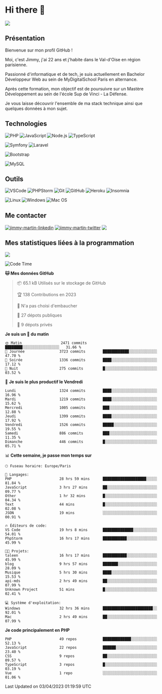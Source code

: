 # Hi there 👋

![](https://komarev.com/ghpvc/?username=jimmy-martin&color=1a1b27)

<!--
**jimmy-martin/jimmy-martin** is a ✨ _special_ ✨ repository because its `README.md` (this file) appears on your GitHub profile.

Here are some ideas to get you started:

- 🔭 I’m currently working on ...
- 🌱 I’m currently learning ...
- 👯 I’m looking to collaborate on ...
- 🤔 I’m looking for help with ...
- 💬 Ask me about ...
- 📫 How to reach me: ...
- 😄 Pronouns: ...
- ⚡ Fun fact: ...
-->

## Présentation

Bienvenue sur mon profil GitHub !

Moi, c'est Jimmy, j'ai 22 ans et j'habite dans le Val-d'Oise en région parisienne.

Passionné d'informatique et de tech, je suis actuellement en Bachelor Développeur Web au sein de MyDigitalSchool Paris en alternance.

Après cette formation, mon objectif est de poursuivre sur un Mastère Développement au sein de l'école Sup de Vinci - La Défense.

Je vous laisse découvrir l'ensemble de ma stack technique ainsi que quelques données à mon sujet.

## Technologies

<div>

![PHP](https://img.shields.io/badge/PHP-777BB4?style=for-the-badge&logo=php&logoColor=white) ![JavaScript](https://img.shields.io/badge/JavaScript-F7DF1E?style=for-the-badge&logo=javascript&logoColor=black) ![Node.js](https://img.shields.io/badge/Node.js-43853D?style=for-the-badge&logo=node.js&logoColor=white) ![TypeScript](https://img.shields.io/badge/TypeScript-007ACC?style=for-the-badge&logo=typescript&logoColor=white)

</div>
<div>

![Symfony](https://img.shields.io/badge/Symfony-092E20?style=for-the-badge&logo=symfony&logoColor=white) ![Laravel](https://img.shields.io/badge/Laravel-FF2D20?style=for-the-badge&logo=laravel&logoColor=white)

</div>
<div>

![Bootstrap](https://img.shields.io/badge/Bootstrap-563D7C?style=for-the-badge&logo=bootstrap&logoColor=white)

</div>
<div>

![MySQL](https://img.shields.io/badge/MySQL-4479A1?style=for-the-badge&logo=mysql&logoColor=white)

</div>

## Outils

![VSCode](https://img.shields.io/badge/VSCode-007ACC?style=for-the-badge&logo=visual-studio-code&logoColor=white)
![PHPStorm](http://img.shields.io/badge/-PHPStorm-181717?style=for-the-badge&logo=phpstorm&logoColor=white)
![Git](https://img.shields.io/badge/Git-E44C30?style=for-the-badge&logo=git&logoColor=white)
![GitHub](https://img.shields.io/badge/GitHub-100000?style=for-the-badge&logo=github&logoColor=white)
![Heroku](https://img.shields.io/badge/Heroku-6762a6?style=for-the-badge&logo=heroku&logoColor=white)
![Insomnia](https://img.shields.io/badge/Insomnia-5600cd?style=for-the-badge&logo=insomnia&logoColor=white)

![Linux](https://img.shields.io/badge/Linux-FCC624?style=for-the-badge&logo=linux&logoColor=white)
![Windows](https://img.shields.io/badge/Windows-0078D6?style=for-the-badge&logo=windows&logoColor=white)
![Mac OS](https://img.shields.io/badge/mac%20os-000000?style=for-the-badge&logo=apple&logoColor=white)

## Me contacter

<p>
<a href="https://www.linkedin.com/in/jimmy-martin-dev/" target="blank"><img align="center" src="https://img.shields.io/badge/-LinkedIn-0077B5?style=for-the-badge&logo=Linkedin&logoColor=white&link=https://www.linkedin.com/in/jimmy-martin-dev/" alt="jimmy-martin-linkedin"/></a>
<a href="https://twitter.com/jimmydev_" target="blank"><img align="center" src="https://img.shields.io/badge/-Twitter-1DA1F2?style=for-the-badge&logo=Twitter&logoColor=white&link=https://twitter.com/jimmydev_" alt="jimmy-martin-twitter"/></a>
 <a href="mailto:jimmy.martin952@gmail.com" target="blank"><img align="center" src="https://img.shields.io/badge/gmail-D14836?style=for-the-badge&logo=gmail&logoColor=white" /></a>
</p>

## Mes statistiques liées à la programmation

<a href="https://github-readme-stats.vercel.app/api/top-langs/?username=jimmy-martin&layout=compact">
  <img align="center" src="https://github-readme-stats.vercel.app/api/top-langs/?username=jimmy-martin&layout=compact"/>
</a>



<!--START_SECTION:waka-->
![Code Time](http://img.shields.io/badge/Code%20Time-1%2C708%20hrs%2059%20mins-blue)

**🐱 Mes données GitHub** 

> 📦 65.1 kB Utilisés sur le stockage de GitHub 
 > 
> 🏆 138 Contributions en 2023
 > 
> 🚫 N'a pas choisi d'embaucher
 > 
> 📜 27 dépots publiques 
 > 
> 🔑 9 dépots privés 
 > 
**Je suis un 🐤 du matin** 

```text
🌞 Matin                  2471 commits        ████████░░░░░░░░░░░░░░░░░   31.66 % 
🌆 Journée                3723 commits        ████████████░░░░░░░░░░░░░   47.70 % 
🌃 Soirée                 1336 commits        ████░░░░░░░░░░░░░░░░░░░░░   17.12 % 
🌙 Nuit                   275 commits         █░░░░░░░░░░░░░░░░░░░░░░░░   03.52 % 
```
📅 **Je suis le plus productif le Vendredi** 

```text
Lundi                    1324 commits        ████░░░░░░░░░░░░░░░░░░░░░   16.96 % 
Mardi                    1219 commits        ████░░░░░░░░░░░░░░░░░░░░░   15.62 % 
Mercredi                 1005 commits        ███░░░░░░░░░░░░░░░░░░░░░░   12.88 % 
Jeudi                    1399 commits        ████░░░░░░░░░░░░░░░░░░░░░   17.92 % 
Vendredi                 1526 commits        █████░░░░░░░░░░░░░░░░░░░░   19.55 % 
Samedi                   886 commits         ███░░░░░░░░░░░░░░░░░░░░░░   11.35 % 
Dimanche                 446 commits         █░░░░░░░░░░░░░░░░░░░░░░░░   05.71 % 
```


📊 **Cette semaine, je passe mon temps sur** 

```text
🕑︎ Fuseau horaire: Europe/Paris

💬 Langages: 
PHP                      28 hrs 59 mins      ████████████████████░░░░░   81.84 % 
JavaScript               3 hrs 27 mins       ██░░░░░░░░░░░░░░░░░░░░░░░   09.77 % 
Other                    1 hr 32 mins        █░░░░░░░░░░░░░░░░░░░░░░░░   04.34 % 
Text                     44 mins             █░░░░░░░░░░░░░░░░░░░░░░░░   02.08 % 
JSON                     19 mins             ░░░░░░░░░░░░░░░░░░░░░░░░░   00.91 % 

🔥 Éditeurs de code: 
VS Code                  19 hrs 8 mins       ██████████████░░░░░░░░░░░   54.01 % 
PhpStorm                 16 hrs 17 mins      ███████████░░░░░░░░░░░░░░   45.99 % 

🐱‍💻 Projets: 
taleen                   16 hrs 17 mins      ███████████░░░░░░░░░░░░░░   45.99 % 
blog                     9 hrs 57 mins       ███████░░░░░░░░░░░░░░░░░░   28.09 % 
Musique                  5 hrs 30 mins       ████░░░░░░░░░░░░░░░░░░░░░   15.53 % 
api-mds                  2 hrs 49 mins       ██░░░░░░░░░░░░░░░░░░░░░░░   07.99 % 
Unknown Project          51 mins             █░░░░░░░░░░░░░░░░░░░░░░░░   02.41 % 

💻 Système d'exploitation: 
Windows                  32 hrs 36 mins      ███████████████████████░░   92.01 % 
Mac                      2 hrs 49 mins       ██░░░░░░░░░░░░░░░░░░░░░░░   07.99 % 
```

**Je code principalement en PHP** 

```text
PHP                      49 repos            █████████████░░░░░░░░░░░░   52.13 % 
JavaScript               22 repos            ██████░░░░░░░░░░░░░░░░░░░   23.40 % 
CSS                      9 repos             ██░░░░░░░░░░░░░░░░░░░░░░░   09.57 % 
TypeScript               3 repos             █░░░░░░░░░░░░░░░░░░░░░░░░   03.19 % 
Vue                      1 repo              ░░░░░░░░░░░░░░░░░░░░░░░░░   01.06 % 
```




 Last Updated on 03/04/2023 01:19:59 UTC
<!--END_SECTION:waka-->



